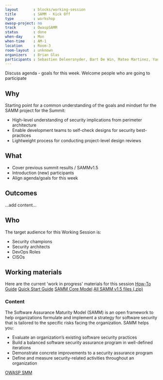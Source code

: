 ```yaml
---
layout       : blocks/working-session
title        : SAMM - Kick Off
type         : workshop
owasp-project: no
track        : OwaspSAMM
status       : done
when-day     : Mon
when-time    : AM-1
location     : Room-3
room-layout  : unknown
organizers   : Brian Glas
participants : Sebastien Deleersnyder, Bart De Win, Mateo Martinez, Yan Kravchenko, Timo Pagel, Viktor Lindstrom, Don Gibson
---
```


Discuss agenda - goals for this week. Welcome people who are going to participate

## Why

Starting point for a common understanding of the goals and mindset for the SAMM project for the Summit:
- High-level understanding of security implications from perimeter architecture
- Enable development teams to self-check designs for security best-practices
- Lightweight process for conducting project-level design reviews

## What

- Cover previous summit results / SAMMv1.5
- Introduction (new) participants
- Align agenda/goals for this week

## Outcomes

...add content...

## Who

The target audience for this Working Session is:

- Security champions
- Security architects
- DevOps Roles
- CISOs


## Working materials

Here are the current 'work in progress' materials for this session 
<a href="https://www.owasp.org/images/3/30/SAMM_How_To_V1-5_FINAL.pdf">How-To Guide</a>
<a href="https://www.owasp.org/images/1/18/SAMM_Quick_Start_V1-5_FINAL.pdf">Quick Start Guide</a> 
<a href="https://www.owasp.org/images/6/6f/SAMM_Core_V1-5_FINAL.pdf">SAMM Core Model</a>
<a href="https://www.owasp.org/images/8/8d/OWASP_SAMM_v1.5.zip">All SAMM v1.5 files (.zip)</a>

### Content

The Software Assurance Maturity Model (SAMM) is an open framework to help organizations formulate and implement a strategy for software security that is tailored to the specific risks facing the organization. SAMM helps you:
- Evaluate an organization’s existing software security practices
- Build a balanced software security assurance program in well-defined iterations
- Demonstrate concrete improvements to a security assurance program
- Define and measure security-related activities throughout an organization

<a href="https://www.owasp.org/index.php/OWASP_SAMM_Project">OWASP SMM</a>
